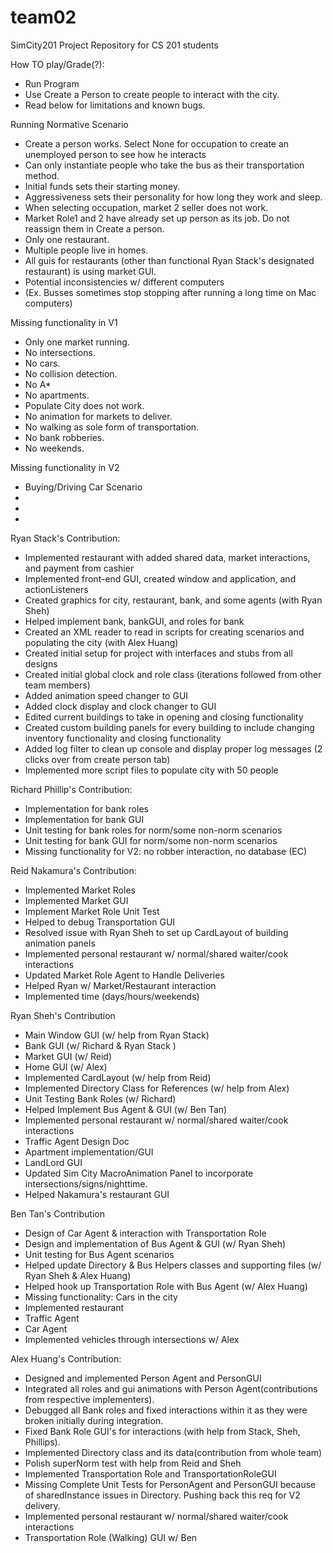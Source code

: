 team02
======

SimCity201 Project Repository for CS 201 students

How TO play/Grade(?):
 * Run Program
 * Use Create a Person to create people to interact with the city.
 * Read below for limitations and known bugs.

Running Normative Scenario
 * Create a person works. Select None for occupation to create an unemployed person to see how he interacts
 * Can only instantiate people who take the bus as their transportation method. 
 * Initial funds sets their starting money. 
 * Aggressiveness sets their personality for how long they work and sleep.
 * When selecting occupation, market 2 seller does not work. 
 * Market Role1 and 2 have already set up person as its job. Do not reassign them in Create a person.
 * Only one restaurant.
 * Multiple people live in homes.
 * All guis for restaurants (other than functional Ryan Stack's designated restaurant) is using market GUI.
 * Potential inconsistencies w/ different computers 
 * (Ex. Busses sometimes stop stopping after running a long time on Mac computers)

Missing functionality in V1
 * Only one market running.
 * No intersections.
 * No cars.
 * No collision detection.
 * No A*
 * No apartments.
 * Populate City does not work.
 * No animation for markets to deliver.
 * No walking as sole form of transportation.
 * No bank robberies.
 * No weekends.
 
 Missing functionality in V2
 * Buying/Driving Car Scenario
 *
 *
 *

Ryan Stack's Contribution:
 * Implemented restaurant with added shared data, market interactions, and payment from cashier
 * Implemented front-end GUI, created window and application, and actionListeners
 * Created graphics for city, restaurant, bank, and some agents (with Ryan Sheh)
 * Helped implement bank, bankGUI, and roles for bank
 * Created an XML reader to read in scripts for creating scenarios and populating the city (with Alex Huang)
 * Created initial setup for project with interfaces and stubs from all designs
 * Created initial global clock and role class (iterations followed from other team members)
 * Added animation speed changer to GUI
 * Added clock display and clock changer to GUI
 * Edited current buildings to take in opening and closing functionality
 * Created custom building panels for every building to include changing inventory functionality and closing functionality
 * Added log filter to clean up console and display proper log messages (2 clicks over from create person tab) 
 * Implemented more script files to populate city with 50 people
 

Richard Phillip's Contribution:
 * Implementation for bank roles
 * Implementation for bank GUI
 * Unit testing for bank roles for norm/some non-norm scenarios
 * Unit testing for bank GUI for norm/some non-norm scenarios
 * Missing functionality for V2: no robber interaction, no database (EC)

Reid Nakamura's Contribution:
 * Implemented Market Roles
 * Implemented Market GUI
 * Implement Market Role Unit Test
 * Helped to debug Transportation GUI
 * Resolved issue with Ryan Sheh to set up CardLayout of building animation panels
 * Implemented personal restaurant w/ normal/shared waiter/cook interactions
 * Updated Market Role Agent to Handle Deliveries
 * Helped Ryan w/ Market/Restaurant interaction
 * Implemented time (days/hours/weekends)

Ryan Sheh's Contribution
 * Main Window GUI (w/ help from Ryan Stack)
 * Bank GUI (w/ Richard & Ryan Stack )
 * Market GUI (w/ Reid)
 * Home GUI (w/ Alex)
 * Implemented CardLayout (w/ help from Reid)
 * Implemented Directory Class for References (w/ help from Alex)
 * Unit Testing Bank Roles (w/ Richard)
 * Helped Implement Bus Agent & GUI (w/ Ben Tan)
 * Implemented personal restaurant w/ normal/shared waiter/cook interactions
 * Traffic Agent Design Doc
 * Apartment implementation/GUI
 * LandLord GUI
 * Updated Sim City MacroAnimation Panel to incorporate intersections/signs/nighttime.
 * Helped Nakamura's restaurant GUI
 
 Ben Tan's Contribution
 * Design of Car Agent & interaction with Transportation Role
 * Design and implementation of Bus Agent & GUI (w/ Ryan Sheh)
 * Unit testing for Bus Agent scenarios
 * Helped update Directory & Bus Helpers classes and supporting files (w/ Ryan Sheh & Alex Huang)
 * Helped hook up Transportation Role with Bus Agent (w/ Alex Huang)
 * Missing functionality: Cars in the city
 * Implemented restaurant
 * Traffic Agent
 * Car Agent
 * Implemented vehicles through intersections w/ Alex


Alex Huang's Contribution:
 * Designed and implemented Person Agent and PersonGUI
 * Integrated all roles and gui animations with Person Agent(contributions from respective implementers).
 * Debugged all Bank roles and fixed interactions within it as they were broken initially during integration.
 * Fixed Bank Role GUI's for interactions (with help from Stack, Sheh, Phillips).
 * Implemented Directory class and its data(contribution from whole team)
 * Polish superNorm test with help from Reid and Sheh
 * Implemented Transportation Role and TransportationRoleGUI
 * Missing Complete Unit Tests for PersonAgent and PersonGUI because of sharedInstance issues in Directory. Pushing back this req for V2 delivery. 
 * Implemented personal restaurant w/ normal/shared waiter/cook interactions
 * Transportation Role (Walking) GUI w/ Ben
